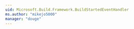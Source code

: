 ```yaml
---
uid: Microsoft.Build.Framework.BuildStartedEventHandler
ms.author: "mikejo5000"
manager: "douge"
---
```

